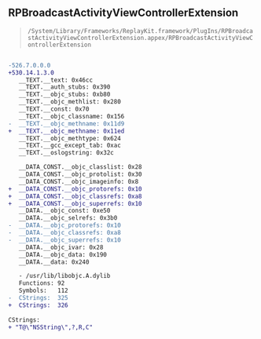 ## RPBroadcastActivityViewControllerExtension

> `/System/Library/Frameworks/ReplayKit.framework/PlugIns/RPBroadcastActivityViewControllerExtension.appex/RPBroadcastActivityViewControllerExtension`

```diff

-526.7.0.0.0
+530.14.1.3.0
   __TEXT.__text: 0x46cc
   __TEXT.__auth_stubs: 0x390
   __TEXT.__objc_stubs: 0xb80
   __TEXT.__objc_methlist: 0x280
   __TEXT.__const: 0x70
   __TEXT.__objc_classname: 0x156
-  __TEXT.__objc_methname: 0x11d9
+  __TEXT.__objc_methname: 0x11ed
   __TEXT.__objc_methtype: 0x624
   __TEXT.__gcc_except_tab: 0xac
   __TEXT.__oslogstring: 0x32c

   __DATA_CONST.__objc_classlist: 0x28
   __DATA_CONST.__objc_protolist: 0x30
   __DATA_CONST.__objc_imageinfo: 0x8
+  __DATA_CONST.__objc_protorefs: 0x10
+  __DATA_CONST.__objc_classrefs: 0xa8
+  __DATA_CONST.__objc_superrefs: 0x10
   __DATA.__objc_const: 0xe50
   __DATA.__objc_selrefs: 0x3b0
-  __DATA.__objc_protorefs: 0x10
-  __DATA.__objc_classrefs: 0xa8
-  __DATA.__objc_superrefs: 0x10
   __DATA.__objc_ivar: 0x28
   __DATA.__objc_data: 0x190
   __DATA.__data: 0x240

   - /usr/lib/libobjc.A.dylib
   Functions: 92
   Symbols:   112
-  CStrings:  325
+  CStrings:  326
 
CStrings:
+ "T@\"NSString\",?,R,C"

```
